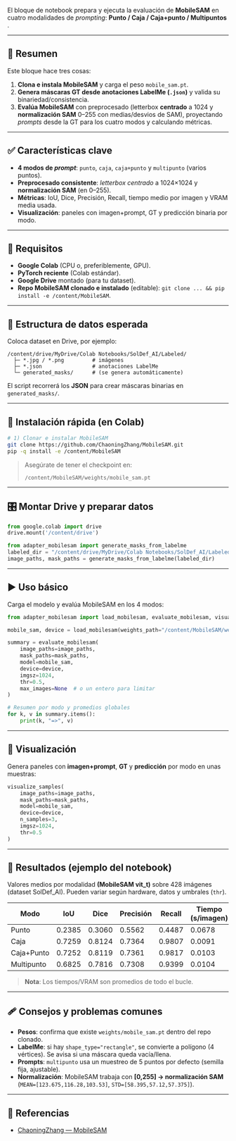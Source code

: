 El bloque de notebook prepara y ejecuta la evaluación de **MobileSAM** en cuatro modalidades de *prompting*: **Punto / Caja / Caja+punto / Multipuntos** .

---

## 🧭 Resumen

Este bloque hace tres cosas:

1. **Clona e instala MobileSAM** y carga el peso `mobile_sam.pt`.
2. **Genera máscaras GT desde anotaciones LabelMe (`.json`)** y valida su binariedad/consistencia.
3. **Evalúa MobileSAM** con preprocesado (letterbox **centrado** a 1024 y **normalización SAM** 0–255 con medias/desvios de SAM), proyectando *prompts* desde la GT para los cuatro modos y calculando métricas.

---

## ✅ Características clave

* **4 modos de *prompt***: `punto`, `caja`, `caja+punto` y `multipunto` (varios puntos).
* **Preprocesado consistente**: *letterbox centrado* a 1024×1024 y **normalización SAM** (en 0–255).
* **Métricas**: IoU, Dice, Precisión, Recall, tiempo medio por imagen y VRAM media usada.
* **Visualización**: paneles con imagen+prompt, GT y predicción binaria por modo.

---

## 🔧 Requisitos

* **Google Colab** (CPU o, preferiblemente, GPU).
* **PyTorch reciente** (Colab estándar).
* **Google Drive** montado (para tu dataset).
* **Repo MobileSAM clonado e instalado** (editable): `git clone ... && pip install -e /content/MobileSAM`.

---

## 📁 Estructura de datos esperada

Coloca dataset en Drive, por ejemplo:

```
/content/drive/MyDrive/Colab Notebooks/SolDef_AI/Labeled/
  ├─ *.jpg / *.png         # imágenes
  ├─ *.json                # anotaciones LabelMe
  └─ generated_masks/      # (se genera automáticamente)
```

El script recorrerá los **JSON** para crear máscaras binarias en `generated_masks/`.

---

## 🚀 Instalación rápida (en Colab)

```bash
# 1) Clonar e instalar MobileSAM
git clone https://github.com/ChaoningZhang/MobileSAM.git
pip -q install -e /content/MobileSAM
```

> Asegúrate de tener el checkpoint en:
>
> `/content/MobileSAM/weights/mobile_sam.pt`

---

## 🎛️ Montar Drive y preparar datos

```python
from google.colab import drive
drive.mount('/content/drive')

from adapter_mobilesam import generate_masks_from_labelme
labeled_dir = "/content/drive/MyDrive/Colab Notebooks/SolDef_AI/Labeled"
image_paths, mask_paths = generate_masks_from_labelme(labeled_dir)
```

---

## ▶️ Uso básico

Carga el modelo y evalúa MobileSAM en los 4 modos:

```python
from adapter_mobilesam import load_mobilesam, evaluate_mobilesam, visualize_samples

mobile_sam, device = load_mobilesam(weights_path="/content/MobileSAM/weights/mobile_sam.pt")

summary = evaluate_mobilesam(
    image_paths=image_paths,
    mask_paths=mask_paths,
    model=mobile_sam,
    device=device,
    imgsz=1024,
    thr=0.5,
    max_images=None  # o un entero para limitar
)

# Resumen por modo y promedios globales
for k, v in summary.items():
    print(k, "=>", v)
```

---

## 👀 Visualización

Genera paneles con **imagen+prompt**, **GT** y **predicción** por modo en unas muestras:

```python
visualize_samples(
    image_paths=image_paths,
    mask_paths=mask_paths,
    model=mobile_sam,
    device=device,
    n_samples=3,
    imgsz=1024,
    thr=0.5
)
```

---

## 🧪 Resultados (ejemplo del notebook)

Valores medios por modalidad **(MobileSAM vit_t)** sobre 428 imágenes (dataset SolDef_AI). Pueden variar según hardware, datos y umbrales (`thr`).

| Modo       | IoU    | Dice   | Precisión | Recall | Tiempo (s/imagen) | VRAM (MB) |
|----------- | ------ | ------ | --------- | ------ | ----------------- | --------- |
| Punto      | 0.2385 | 0.3060 | 0.5562    | 0.4487 | 0.0678            | 107.35    |
| Caja       | 0.7259 | 0.8124 | 0.7364    | 0.9807 | 0.0091            | 107.35    |
| Caja+Punto | 0.7252 | 0.8119 | 0.7361    | 0.9817 | 0.0103            | 107.36    |
| Multipunto | 0.6825 | 0.7816 | 0.7308    | 0.9399 | 0.0104            | 107.38    |

> **Nota**: Los tiempos/VRAM son promedios de todo el bucle.

---

## 🩹 Consejos y problemas comunes

* **Pesos**: confirma que existe `weights/mobile_sam.pt` dentro del repo clonado.
* **LabelMe**: si hay `shape_type="rectangle"`, se convierte a polígono (4 vértices). Se avisa si una máscara queda vacía/llena.
* **Prompts**: `multipunto` usa un muestreo de 5 puntos por defecto (semilla fija, ajustable).
* **Normalización**: MobileSAM trabaja con **[0,255] → normalización SAM** (`MEAN=[123.675,116.28,103.53]`, `STD=[58.395,57.12,57.375]`).

---


## 📜 Referencias
- [ChaoningZhang — MobileSAM](https://github.com/ChaoningZhang/MobileSAM)

